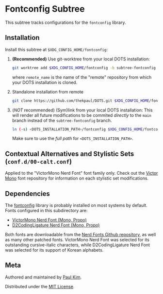 Fontconfig Subtree
===

This subtree tracks configurations for the `fontconfig` library.

## Installation

Install this subtree at `$XDG_CONFIG_HOME/fontconfig`:

1. **(Recommended)** Use git-worktree from your local DOTS installation:
   ```sh
   git worktree add $XDG_CONFIG_HOME/fontconfig -b subtree-fontconfig --track <remote_name>/subtree-fontconfig
   ```
   where `remote_name` is the name of the "remote" repository from which your
   DOTS installation is cloned.

2. Standalone installation from remote
   ```sh
   git clone https://github.com/thekpaul/DOTS.git $XDG_CONFIG_HOME/fontconfig -b subtree-fontconfig
   ```

3. (_NOT_ recommended) (Sym)link from your local DOTS installation:
   This will render all future modifications to be commited _directly_ to the
   `main` branch instead of the `subtree-fontconfig` branch.
   ```sh
   ln (-s) <DOTS_INSTALLATION_PATH>/fontconfig $XDG_CONFIG_HOME/fontconfig
   ```
   Make sure to use the _full path_ for `<DOTS_INSTALLATION_PATH>`.

## Contextual Alternatives and Stylistic Sets (`conf.d/00-calt.conf`)

Applied to the "VictorMono Nerd Font" font family only.
Check out the [Victor Mono][victormono] font repository for information on
each stylistic set modifications.

<!-- Upcoming Material!
## Korean Language Fallback Fonts (`conf.d/10-kokr.conf`)

Applied to the "VictorMono Nerd Font" font family only,
uses the "D2CodingLigature Nerd Font" font family.
-->

## Dependencies

The [fontconfig][fc] library is probably installed on most systems by default.
Fonts configured in this subdirectory are:
- [VictorMono Nerd Font (Mono, Propo)][vmnf]
- [D2CodingLigature Nerd Font (Mono, Propo)][d2nf]

Both fonts are downloadable from the [Nerd Fonts Github repository][nfgh],
as well as many other patched fonts.
VictorMono Nerd Font was selected for its outstanding cursive-italic characters,
while D2CodingLigature Nerd Font was selected for its support of Korean
alphabets.

## Meta

Authored and maintained by [Paul Kim](https://thekpaul.dev).

Distributed under the [MIT License][license].

[victormono]: https://github.com/rubjo/victor-mono?tab=readme-ov-file#font-stylistics
[fc]: https://www.freedesktop.org/wiki/Software/fontconfig/
[vmnf]: https://github.com/ryanoasis/nerd-fonts/releases/download/v3.3.0/VictorMono.tar.xz
[d2nf]: https://github.com/ryanoasis/nerd-fonts/releases/download/v3.3.0/D2Coding.tar.xz
[nfgh]: https://github.com/ryanoasis/nerd-fonts
[license]: ./LICENSE.md
